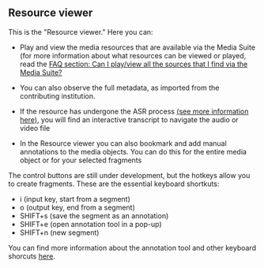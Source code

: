 Resource viewer
---

This is the "Resource viewer." Here you can:

- Play and view the media resources that are available via the Media Suite (for more information about what resources can be viewed or played, read the [FAQ section: Can I play/view all the sources that I find via the Media Suite?](http://mediasuite.clariah.nl/documentation/faq/howto-play-view)

- You can also observe the full metadata, as imported from the contributing institution. 

- If the resource has undergone the ASR process [(see more information here)](http://mediasuite.clariah.nl/documentation/data/automatic-enrichments), you will find an interactive transcript to navigate the audio or video file

- In the Resource viewer you can also bookmark and add manual annotations to the media objects. You can do this for the entire media object or for your selected fragments

The control buttons are still under development, but the hotkeys allow you to create fragments. These are the essential keyboard shortkuts:

- i (input key, start from a segment)
- o (output key, end from a segment)
- SHIFT+s (save the segment as an annotation)
- SHIFT+e (open annotation tool in a pop-up)
- SHIFT+n (new segment)

You can find more information about the annotation tool and other keyboard shorcuts [here](http://mediasuite.clariah.nl/documentation/tools/annotate).